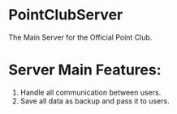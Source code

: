 # PointClubServer
The Main Server for the Official Point Club.

# Server Main Features:
 1. Handle all communication between users.
 2. Save all data as backup and pass it to users.
